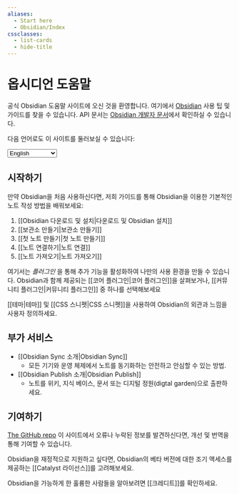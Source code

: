 ```yaml
---
aliases:
  - Start here
  - Obsidian/Index
cssclasses:
  - list-cards
  - hide-title
---
```

# 옵시디언 도움말

공식 Obsidian 도움말 사이트에 오신 것을 환영합니다. 여기에서 [Obsidian](https://obsidian.md/) 사용 팁 및 가이드를 찾을 수 있습니다. API 문서는 [Obsidian 개발자 문서](https://docs.obsidian.md/)에서 확인하실 수 있습니다.

다음 언어로도 이 사이트를 둘러보실 수 있습니다:

<select class="dropdown select-location">
<option value="">English</option>
<option value="https://publish.obsidian.md/help-ar">العربية</option>
<option value="https://publish.obsidian.md/help-da">Dansk</option>
<option value="https://publish.obsidian.md/help-es">Español</option>
<option value="https://publish.obsidian.md/help-it">Italiano</option>
<option value="https://publish.obsidian.md/help-ja">日本語</option>
<option value="https://publish.obsidian.md/help-km">Phéasa Khmêr</option>
<option value="https://publish.obsidian.md/help-ko">한국어</option>
<option value="https://publish.obsidian.md/help-pt-br">Português</option>
<option value="https://publish.obsidian.md/help-ru">Русский</option>
<option value="https://publish.obsidian.md/help-vi">Tiếng Việt</option>
<option value="https://publish.obsidian.md/help-zh">中文</option>
</select>

## 시작하기

만약 Obsidian을 처음 사용하신다면, 저희 가이드를 통해 Obsidian을 이용한 기본적인 노트 작성 방법을 배워보세요:

1. [[Obsidian 다운로드 및 설치|다운로드 및 Obsidian 설치]]
2. [[보관소 만들기|보관소 만들기]]
3. [[첫 노트 만들기|첫 노트 만들기]]
4. [[노트 연결하기|노트 연결]]
5. [[노트 가져오기|노트 가져오기]]

여기서는 _플러그인_ 을 통해 추가 기능을 활성화하여 나만의 사용 환경을 만들 수 있습니다. Obsidian과 함께 제공되는 [[코어 플러그인|코어 플러그인]]을 살펴보거나, [[커뮤니티 플러그인|커뮤니티 플러그인]] 중 하나를 선택해보세요

[[테마|테마]] 및 [[CSS 스니펫|CSS 스니펫]]을 사용하여 Obsidian의 외관과 느낌을 사용자 정의하세요.

## 부가 서비스

- [[Obsidian Sync 소개|Obsidian Sync]]
	- 모든 기기와 운영 체제에서 노트를 동기화하는 안전하고 안심할 수 있는 방법.
- [[Obsidian Publish 소개|Obsidian Publish]]
	- 노트를 위키, 지식 베이스, 문서 또는 디지털 정원(digtal garden)으로 출판하세요.

## 기여하기

[The GitHub repo](https://github.com/obsidianmd/obsidian-docs/) 이 사이트에서 오류나 누락된 정보를 발견하신다면, 개선 및 번역을 통해 기여할 수 있습니다.

Obsidian을 재정적으로 지원하고 싶다면, Obsidian의 베타 버전에 대한 조기 액세스를 제공하는 [[Catalyst 라이선스]]를 고려해보세요.

Obsidian을 가능하게 한 훌륭한 사람들을 알아보려면 [[크레디트]]를 확인하세요.
